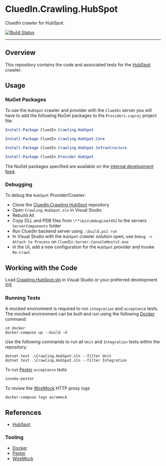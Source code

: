 # CluedIn.Crawling.HubSpot

CluedIn crawler for HubSpot.

[![Build Status](https://dev.azure.com/CluedIn-io/CluedIn%20Crawlers/_apis/build/status/CluedIn-io.CluedIn.Crawling.HubSpot?branchName=master)](https://dev.azure.com/CluedIn-io/CluedIn%20Crawlers/_build/latest?definitionId=31&branchName=master)

------

## Overview

This repository contains the code and associated tests for the [HubSpot](https://developers.hubspot.com/docs/overview) crawler.

## Usage

### NuGet Packages

To use the `HubSpot` crawler and provider with the `CluedIn` server you will have to add the following NuGet packages to the `Providers.csproj` project file:

```PowerShell
Install-Package CluedIn.Crawling.HubSpot

Install-Package CluedIn.Crawling.HubSpot.Core

Install-Package CluedIn.Crawling.HubSpot.Infrastructure

Install-Package CluedIn.Provider.HubSpot
```

The NuGet packages specified are available on the [internal development feed](https://dev.azure.com/CluedIn-io/CluedIn%20Crawlers/_packaging?_a=feed&feed=develop).

### Debugging

To debug the `HubSpot` Provider/Crawler:

- Clone the [CluedIn.Crawling.HubSpot](https://github.com/CluedIn-io/CluedIn.Crawling.HubSpot) repository
- Open `Crawling.HubSpot.sln` in Visual Studio
- Rebuild All
- Copy DLL and PDB files from `\**\bin\debug\net452` to the servers `ServerComponents` folder
- Run CluedIn backend server using `.\build.ps1 run`
- In Visual Studio with the `HubSpot` crawler solution open, use `Debug -> Attach to Process` on `CluedIn.Server.ConsoleHostv2.exe`
- In the UI, add a new configuration for the `HubSpot` provider and invoke `Re-Crawl`

## Working with the Code

Load [Crawling.HubSpot.sln](.\Crawling.HubSpot.sln) in Visual Studio or your preferred development IDE.

### Running Tests

A mocked environment is required to run `integration` and `acceptance` tests. The mocked environment can be built and run using the following [Docker](https://www.docker.com/) command:

```Shell
cd docker
docker-compose up --build -d
```

Use the following commands to run all `Unit` and `Integration` tests within the repository:

```Shell
dotnet test .\Crawling.HubSpot.sln --filter Unit
dotnet test .\Crawling.HubSpot.sln --filter Integration
```

To run [Pester](https://github.com/pester/Pester) `acceptance` tests

```PowerShell
invoke-pester
```

To review the [WireMock](http://wiremock.org/) HTTP proxy logs

```Shell
docker-compose logs wiremock
```

## References

- [HubSpot](https://developers.hubspot.com/docs/overview)

### Tooling

- [Docker](https://www.docker.com/)
- [Pester](https://github.com/pester/Pester)
- [WireMock](http://wiremock.org/)
